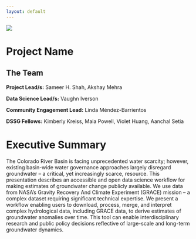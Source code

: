 ```yaml
---
layout: default
---
```


<img src="{{ site.url }}{{ site.baseurl }}/assets/img/eScience.png">


# Project Name

## The Team

**Project Lead/s:** Sameer H. Shah, Akshay Mehra

**Data Science Lead/s:** Vaughn Iverson

**Community Engagement Lead:** Linda Méndez-Barrientos

**DSSG Fellows:** Kimberly Kreiss, Maia Powell, Violet Huang, Aanchal Setia

# Executive Summary

The Colorado River Basin is facing unprecedented water scarcity; however, existing basin-wide water governance approaches largely disregard groundwater – a critical, yet increasingly scarce, resource. This presentation describes an accessible and open data science workflow for making estimates of groundwater change publicly available. We use data from NASA’s Gravity Recovery And Climate Experiment (GRACE) mission – a complex dataset requiring significant technical expertise. We present a workflow enabling users to download, process, merge, and interpret complex hydrological data, including GRACE data, to derive estimates of groundwater anomalies over time. This tool can enable interdisciplinary research and public policy decisions reflective of large-scale and long-term groundwater dynamics.

